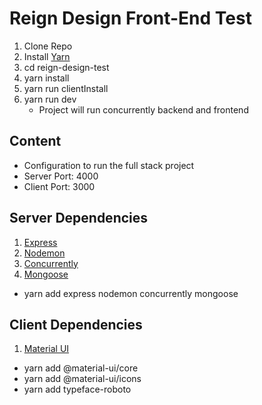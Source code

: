 # Reign Design Front-End Test

1. Clone Repo
2. Install [Yarn](https://yarnpkg.com/en/docs/install#mac-stable)
3. cd reign-design-test
4. yarn install
5. yarn run clientInstall
6. yarn run dev
    - Project will run concurrently backend and frontend

## Content

- Configuration to run the full stack project
- Server Port: 4000
- Client Port: 3000

## Server Dependencies

1. [Express](https://yarnpkg.com/en/package/express)
2. [Nodemon](https://yarnpkg.com/en/package/nodemon)
3. [Concurrently](https://yarnpkg.com/en/package/concurrently)
4. [Mongoose](https://yarnpkg.com/en/package/mongoose)
* yarn add express nodemon concurrently mongoose

## Client Dependencies

1. [Material UI](https://material-ui.com/)
* yarn add @material-ui/core
* yarn add @material-ui/icons
* yarn add typeface-roboto
